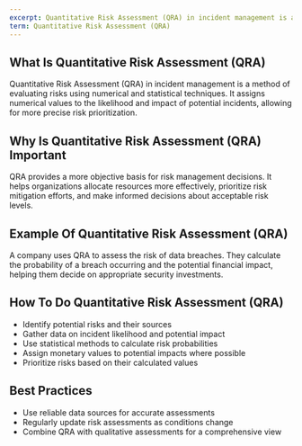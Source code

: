 ```yaml
---
excerpt: Quantitative Risk Assessment (QRA) in incident management is a method of evaluating risks using numerical and statistical techniques.
term: Quantitative Risk Assessment (QRA)
---
```

## What Is Quantitative Risk Assessment (QRA)

Quantitative Risk Assessment (QRA) in incident management is a method of evaluating risks using numerical and statistical techniques. It assigns numerical values to the likelihood and impact of potential incidents, allowing for more precise risk prioritization.

## Why Is Quantitative Risk Assessment (QRA) Important

QRA provides a more objective basis for risk management decisions. It helps organizations allocate resources more effectively, prioritize risk mitigation efforts, and make informed decisions about acceptable risk levels.

## Example Of Quantitative Risk Assessment (QRA)

A company uses QRA to assess the risk of data breaches. They calculate the probability of a breach occurring and the potential financial impact, helping them decide on appropriate security investments.

## How To Do Quantitative Risk Assessment (QRA)

- Identify potential risks and their sources
- Gather data on incident likelihood and potential impact
- Use statistical methods to calculate risk probabilities
- Assign monetary values to potential impacts where possible
- Prioritize risks based on their calculated values

## Best Practices

- Use reliable data sources for accurate assessments
- Regularly update risk assessments as conditions change
- Combine QRA with qualitative assessments for a comprehensive view